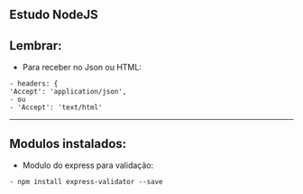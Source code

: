 ## Estudo NodeJS 

## Lembrar:
- Para receber no Json ou HTML: 
```
- headers: {
'Accept': 'application/json',
- ou
- 'Accept': 'text/html'
```
---
## Modulos instalados:
- Modulo do express para validação:
``` 
- npm install express-validator --save
```